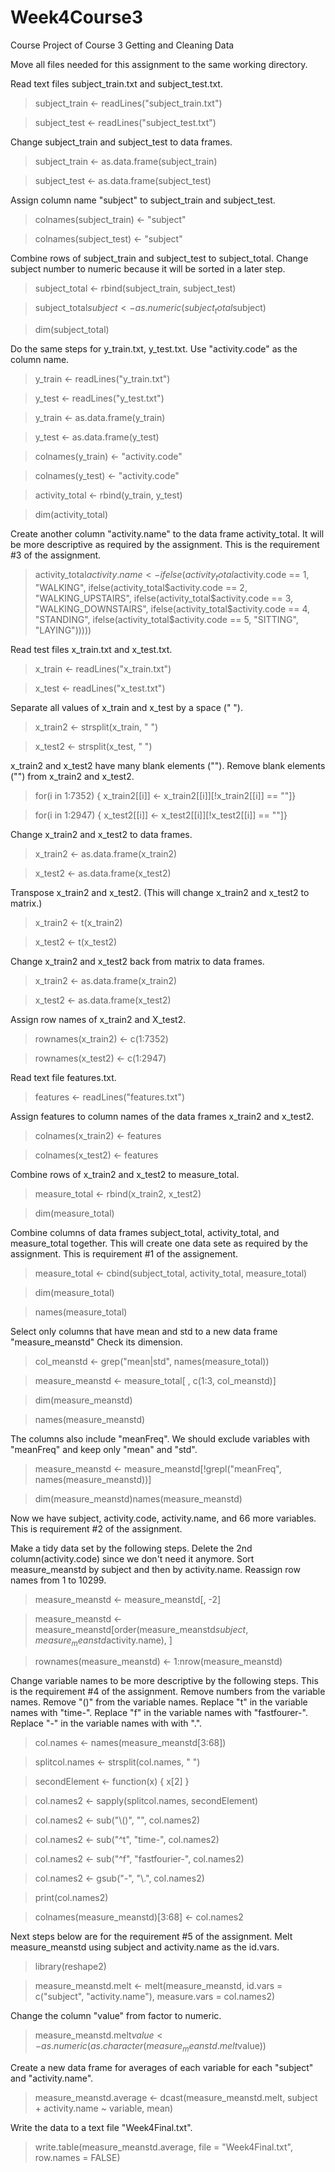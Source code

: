# Week4Course3
Course Project of Course 3 Getting and Cleaning Data

Move all files needed for this assignment to the same working directory.

Read text files subject_train.txt and subject_test.txt.
> subject_train <- readLines("subject_train.txt")

> subject_test <- readLines("subject_test.txt")


Change subject_train and subject_test to data frames.
> subject_train <- as.data.frame(subject_train)

> subject_test <- as.data.frame(subject_test)


Assign column name "subject" to subject_train and subject_test.
> colnames(subject_train) <- "subject"

> colnames(subject_test) <- "subject"


Combine rows of subject_train and subject_test to subject_total.
Change subject number to numeric because it will be sorted in a later step.
> subject_total <- rbind(subject_train, subject_test)

> subject_total$subject <- as.numeric(subject_total$subject)

> dim(subject_total)


Do the same steps for y_train.txt, y_test.txt.
Use "activity.code" as the column name.
> y_train <- readLines("y_train.txt")

> y_test <- readLines("y_test.txt")

> y_train <- as.data.frame(y_train)

> y_test <- as.data.frame(y_test)

> colnames(y_train) <- "activity.code"

> colnames(y_test) <- "activity.code"

> activity_total <- rbind(y_train, y_test)

> dim(activity_total)


Create another column "activity.name" to the data frame activity_total.
It will be more descriptive as required by the assignment.
This is the requirement #3 of the assignment.
> activity_total$activity.name <- ifelse(activity_total$activity.code == 1, "WALKING", 
ifelse(activity_total$activity.code == 2, "WALKING_UPSTAIRS",
ifelse(activity_total$activity.code == 3, "WALKING_DOWNSTAIRS",
ifelse(activity_total$activity.code == 4, "STANDING",
ifelse(activity_total$activity.code == 5, "SITTING", "LAYING")))))
   
   
Read test files x_train.txt and x_test.txt.
> x_train <- readLines("x_train.txt")

> x_test <- readLines("x_test.txt")


Separate all values of x_train and x_test by a space (" ").
> x_train2 <- strsplit(x_train, " ")

> x_test2 <- strsplit(x_test, " ")


x_train2 and x_test2 have many blank elements ("").
Remove blank elements ("") from x_train2 and x_test2.
> for(i in 1:7352) { x_train2[[i]] <- x_train2[[i]][!x_train2[[i]] == ""]}

> for(i in 1:2947) { x_test2[[i]] <- x_test2[[i]][!x_test2[[i]] == ""]}


Change x_train2 and x_test2 to data frames.
> x_train2 <- as.data.frame(x_train2)

> x_test2 <- as.data.frame(x_test2)


Transpose x_train2 and x_test2.
(This will change x_train2 and x_test2 to matrix.)
> x_train2 <- t(x_train2)

> x_test2 <- t(x_test2)


Change x_train2 and x_test2 back from matrix to data frames.
> x_train2 <- as.data.frame(x_train2)

> x_test2 <- as.data.frame(x_test2)


Assign row names of x_train2 and X_test2.
> rownames(x_train2) <- c(1:7352)

> rownames(x_test2) <- c(1:2947)


Read text file features.txt.
> features <- readLines("features.txt")


Assign features to column names of the data frames x_train2 and x_test2.
> colnames(x_train2) <- features

> colnames(x_test2) <- features


Combine rows of x_train2 and x_test2 to measure_total.
> measure_total <- rbind(x_train2, x_test2)

> dim(measure_total)


Combine columns of data frames subject_total, activity_total, and measure_total together.
This will create one data sete as required by the assignment.
This is requirement #1 of the assignement.
> measure_total <- cbind(subject_total, activity_total, measure_total)

> dim(measure_total)

> names(measure_total)


Select only columns that have mean and std to a new data frame "measure_meanstd"
Check its dimension.
> col_meanstd <- grep("mean|std", names(measure_total))

> measure_meanstd <- measure_total[ , c(1:3, col_meanstd)]

> dim(measure_meanstd)

> names(measure_meanstd)


The columns also include "meanFreq".
We should exclude variables with "meanFreq" and keep only "mean" and "std".
> measure_meanstd <- measure_meanstd[!grepl("meanFreq", names(measure_meanstd))]

> dim(measure_meanstd)names(measure_meanstd)


Now we have subject, activity.code, activity.name, and 66 more variables.
This is requirement #2 of the assignment.

Make a tidy data set by the following steps.
Delete the 2nd column(activity.code) since we don't need it anymore.
Sort measure_meanstd by subject and then by activity.name.
Reassign row names from 1 to 10299.
> measure_meanstd <- measure_meanstd[, -2]

> measure_meanstd <- measure_meanstd[order(measure_meanstd$subject, measure_meanstd$activity.name), ]

> rownames(measure_meanstd) <- 1:nrow(measure_meanstd)


Change variable names to be more descriptive by the following steps.
This is the requirement #4 of the assignment.
Remove numbers from the variable names.
Remove "()" from the variable names.
Replace "t" in the variable names with "time-".
Replace "f" in the variable names with "fastfourer-".
Replace "-" in the variable names with with ".".
> col.names <- names(measure_meanstd[3:68])

> splitcol.names <- strsplit(col.names, " ")

> secondElement <- function(x) { x[2] }

> col.names2 <- sapply(splitcol.names, secondElement)

> col.names2 <- sub("\\()", "", col.names2)

> col.names2 <- sub("^t", "time-", col.names2)

> col.names2 <- sub("^f", "fastfourier-", col.names2)

> col.names2 <- gsub("-", "\\.", col.names2)

> print(col.names2)

> colnames(measure_meanstd)[3:68] <- col.names2


Next steps below are for the requirement #5 of the assignment.
Melt measure_meanstd using subject and activity.name as the id.vars.
> library(reshape2)

> measure_meanstd.melt <- melt(measure_meanstd, id.vars = c("subject", "activity.name"), measure.vars = col.names2)


Change the column "value" from factor to numeric.
> measure_meanstd.melt$value <- as.numeric(as.character(measure_meanstd.melt$value))


Create a new data frame for averages of each variable for each "subject" and "activity.name".
> measure_meanstd.average <- dcast(measure_meanstd.melt, subject + activity.name ~ variable, mean)


Write the data to a text file "Week4Final.txt".
> write.table(measure_meanstd.average, file = "Week4Final.txt", row.names = FALSE)


